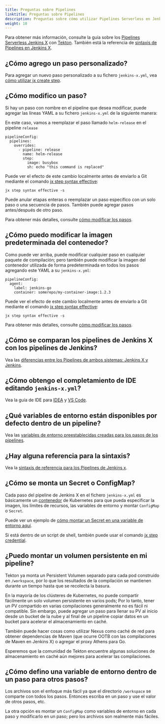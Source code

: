 ```yaml
---
title: Preguntas sobre Pipelines
linktitle: Preguntas sobre Pipelines
description: Preguntas sobre cómo utilizar Pipelines Serverless en Jenkins X
weight: 10
---
```


Para obtener más información, consulte la guía sobre los [Pipelines Serverless Jenkins X](/es/about/concepts/jenkins-x-pipelines/) con [Tekton](https://tekton.dev/). También está la referencia de [sintaxis de Pipelines en Jenkins X](/docs/reference/pipeline-syntax-reference/).

## ¿Cómo agrego un paso personalizado?

Para agregar un nuevo paso personalizado a su fichero `jenkins-x.yml`, vea [cómo utilizar jx create step](/es/about/concepts/jenkins-x-pipelines/#personalizar-el-pipelines).

## ¿Cómo modifico un paso?

Si hay un paso con nombre en el pipeline que desea modificar, puede agregar las líneas YAML a su fichero `jenkins-x.yml` de la siguiente manera:

En este caso, vamos a reemplazar el paso llamado `helm-release` en el pipeline `release`

```
pipelineConfig:
  pipelines:
    overrides:
      - pipeline: release
        name: helm-release
        step:
          image: busybox
          sh: echo "this command is replaced"
```

Puede ver el efecto de este cambio localmente antes de enviarlo a Git mediante el comando [jx step syntax effective](/commands/jx_step_syntax_effective/):

```
jx step syntax effective -s
```

Puede anular etapas enteras o reemplazar un paso específico con un solo paso o una secuencia de pasos. También puede agregar pasos antes/después de otro paso.

Para obtener más detalles, consulte [cómo modificar los pasos](/docs/reference/pipeline-syntax-reference/#specifying-and-overriding-release-pull-request-and-feature-pipelines).

## ¿Cómo puedo modificar la imagen predeterminada del contenedor?

Como puede ver arriba, puede modificar cualquier paso en cualquier paquete de compilación; pero también puede modificar la imagen del contenedor utilizada de forma predeterminada en todos los pasos agregando este YAML a su `jenkins-x.yml`:

```
pipelineConfig:
  agent:
    label: jenkins-go
    container: somerepo/my-container-image:1.2.3
```

Puede ver el efecto de este cambio localmente antes de enviarlo a Git mediante el comando [jx step syntax effective](/commands/jx_step_syntax_effective/):

```
jx step syntax effective -s
```

Para obtener más detalles, consulte [cómo modificar los pasos](/docs/reference/pipeline-syntax-reference/#specifying-and-overriding-release-pull-request-and-feature-pipelines).

## ¿Cómo se comparan los pipelines de Jenkins X con los pipelines de Jenkins?

Vea las [diferencias entre los Pipelines de ambos sistemas: Jenkins X y Jenkins](/es/about/concepts/jenkins-x-pipelines/#diferencias-con-los-pipelines-de-jenkins).

## ¿Cómo obtengo el completamiento de IDE editando `jenkins-x.yml`?

Vea la guía de IDE para [IDEA](/es/about/concepts/jenkins-x-pipelines/#modificaciones-en-idea) y [VS Code](/es/about/concepts/jenkins-x-pipelines/#modificaciones-en-vs-code).

## ¿Qué variables de entorno están disponibles por defecto dentro de un pipeline?

Vea las [variables de entorno preestablecidas creadas para los pasos de los pipelines](/es/about/concepts/jenkins-x-pipelines/#variables-de-entorno-predeterminadas).

## ¿Hay alguna referencia para la sintaxis?

Vea la [sintaxis de referencia para los Pipelines de Jenkins x](/docs/reference/pipeline-syntax-reference/).

## ¿Cómo se monta un Secret o ConfigMap?

Cada paso del pipeline de Jenkins X en el fichero `jenkins-x.yml` es básicamente un [contenedor](https://kubernetes.io/docs/reference/generated/kubernetes-api/v1.15/#container-v1-core) de Kubernetes para que pueda especificar la imagen, los límites de recursos, las variables de entorno y montar `ConfigMap` o `Secret`.

Puede ver un ejemplo de [cómo montar un Secret en una variable de entorno aquí](/docs/reference/pipeline-syntax-reference/#full-pipeline-definition-in-jenkins-x-yml).

Si está dentro de un script de shell, también puede usar el comando [jx step credential](/commands/deprecation/).

## ¿Puedo montar un volumen persistente en mi pipeline?

Tekton ya monta un Persistent Volumen separado para cada pod construido en `/workspace`, por lo que los resultados de la compilación se mantienen durante un tiempo hasta que se recolecta la basura.

En la mayoría de los clústeres de Kubernetes, no puede compartir fácilmente un solo volumen persistente en varios pods; Por lo tanto, tener un PV compartido en varias compilaciones generalmente no es fácil ni compatible. Sin embargo, puede agregar un paso para llenar su PV al inicio desde un bucket de la nube y al final de un pipeline copiar datos en un bucket para acelerar el almacenamiento en caché.

También puede hacer cosas como utilizar Nexus como caché de red para obtener dependencias de Maven (que ocurre OOTB con las compilaciones de Maven en Jenkins X) o agregar el proxy Athens para Go.

Esperemos que la comunidad de Tekton encuentre algunas soluciones de almacenamiento en caché aún mejores para acelerar las compilaciones.

## ¿Cómo defino una variable de entorno dentro de un paso para otros pasos?

Los archivos son el enfoque más fácil ya que el directorio `/workspace` se comparte con todos los pasos. Entonces escriba en un paso y use el valor de otros pasos, etc.

La otra opción es montar un `ConfigMap` como variables de entorno en cada paso y modificarlo en un paso; pero los archivos son realmente más fáciles.
